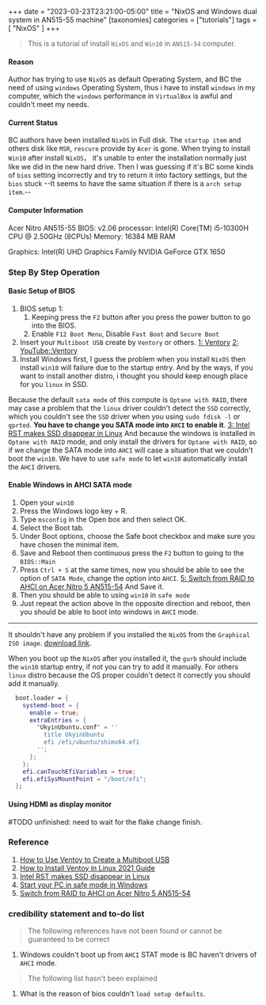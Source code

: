 +++
date = "2023-03-23T23:21:00-05:00"
title = "NixOS and Windows dual system in AN515-55 machine"
[taxonomies]
  categories = ["tutorials"]
  tags = [ "NixOS" ]
+++

> This is a tutorial of install `NixOS` and `Win10` in `AN515-54` computer.

<!-- more -->

#### Reason 

Author has trying to use `NixOS` as default Operating System, and BC the need of using `windows` Operating System, thus i have to install `windows` in my computer, which the `windows` performance in `VirtualBox` is awful and couldn't meet my needs.

#### Current Status

BC authors have been installed `NixOS` in Full disk. The `startup item` and others disk like `MSR`, `rescure` provide by `Acer` is gone.
When trying to install `Win10` after install `NixOS`， it's unable to enter the installation normally just like we did in the new hard drive. Then I was guessing if it's BC some kinds of `bios` setting incorrectly and try to return it into factory settings, but the `bios` stuck --It seems to have the same situation if there is a `arch setup item`.--

#### Computer Information

Acer Nitro AN515-55
BIOS: v2.06
processor: Intel(R) Core(TM) i5-10300H CPU @ 2.50GHz (8CPUs)
Memory: 16384 MB RAM

Graphics:
    Intel(R) UHD Graphics Family
    NVIDIA GeForce GTX 1650

### Step By Step Operation

#### Basic Setup of BIOS

1. BIOS setup 1:
    1. Keeping press the `F2` button after you press the power button to go into the BIOS.
    2. Enable `F12 Boot Menu`, Disable `Fast Boot` and `Secure Boot`
2. Insert your `Multiboot USB` create by `Ventory` or others. [1: Ventory](https://www.uubyte.com/blog/how-to-use-ventoy-to-create-a-multiboot-usb/) [2: YouTube::Ventory](https://www.youtube.com/watch?v=n8dnTmHMlWU)
3. Install Windows first, I guess the problem when you install `NixOS` then install `win10` will failure due to the startup entry. And by the ways, if you want to install another distro, i thought you should keep enough place for you `linux` in SSD. 

Because the default `sata mode` of this compute is `Optane with RAID`, there may case a problem that the `linux` driver couldn't detect the `SSD` correctly, which you couldn't see the `SSD` driver when you using `sudo fdisk -l` or `gprted`. **You have to change you SATA mode into `AHCI` to enable it**. [3: Intel RST makes SSD disappear in Linux](https://superuser.com/questions/1655079/intel-rst-makes-ssd-disappear-in-linux) And because the windows is installed in `Optane with RAID` mode, and only install the drivers for `Optane with RAID`, so if we change the SATA mode into `AHCI` will case a situation that we couldn't boot the `win10`. We have to use `safe mode` to let `win10` automatically install the `AHCI` drivers.

#### Enable Windows in AHCI SATA mode

1. Open your `win10`
2. Press the Windows logo key + R.
3. Type `msconfig` in the Open box and then select OK. 
4. Select the Boot tab.
5. Under Boot options, choose the Safe boot checkbox and make sure you have chosen the minimal item.
6. Save and Reboot then continuous press the `F2` button to going to the `BIOS::Main`
7. Press `Ctrl + S` at the same times, now you should be able to see the option of `SATA Mode`, change the option into `AHCI`. [5: Switch from RAID to AHCI on Acer Nitro 5 AN515-54](https://community.acer.com/en/discussion/592158/switch-from-raid-to-ahci-on-acer-nitro-5-an515-54) And Save it.
8. Then you should be able to using `win10` in `safe mode`
9. Just repeat the action above In the opposite direction and reboot, then you should be able to boot into windows in `AHCI` mode.

<hr></hr>

It shouldn't have any problem if you installed the `NixOS` from the `Graphical ISO image`. [download link](https://nixos.org/download.html).

When you boot up the `NixOS` after you installed it, the `gurb` should include the `win10` startup entry, if not you can try to add it manually. For others `linux` distro because the OS proper couldn't detect it correctly you should add it manually.

```nix
  boot.loader = {
    systemd-boot = {
      enable = true;
      extraEntries = {
        "UkyinUbuntu.conf" = ''
          title UkyinUbuntu
          efi /efi/ubuntu/shimx64.efi
        '';
      };
    };
    efi.canTouchEfiVariables = true;
    efi.efiSysMountPoint = "/boot/efi";
  };
```

#### Using HDMI as display monitor

#TODO unfinished: need to wait for the flake change finish.

### Reference

1. [ How to Use Ventoy to Create a Multiboot USB ](https://www.uubyte.com/blog/how-to-use-ventoy-to-create-a-multiboot-usb/)
2. [ How to Install Ventoy in Linux 2021 Guide ](https://www.youtube.com/watch?v=n8dnTmHMlWU)
3. [ Intel RST makes SSD disappear in Linux ](https://superuser.com/questions/1655079/intel-rst-makes-ssd-disappear-in-linux)
4. [ Start your PC in safe mode in Windows ](https://support.microsoft.com/en-us/windows/start-your-pc-in-safe-mode-in-windows-92c27cff-db89-8644-1ce4-b3e5e56fe234)
5. [ Switch from RAID to AHCI on Acer Nitro 5 AN515-54 ](https://community.acer.com/en/discussion/592158/switch-from-raid-to-ahci-on-acer-nitro-5-an515-54)

### credibility statement and to-do list  
 
> The following references have not been found or cannot be guaranteed to be correct 

1. Windows couldn't boot up from `AHCI` STAT mode is BC haven't drivers of `AHCI` mode.

> The following list hasn't been explained

1. What is the reason of bios couldn't `load setup defaults`.
